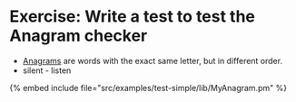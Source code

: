 # Exercise: Write a test to test the Anagram checker


* [Anagrams](https://en.wikipedia.org/wiki/Anagram) are words with the exact same letter, but in different order.
* silent - listen

{% embed include file="src/examples/test-simple/lib/MyAnagram.pm" %}


